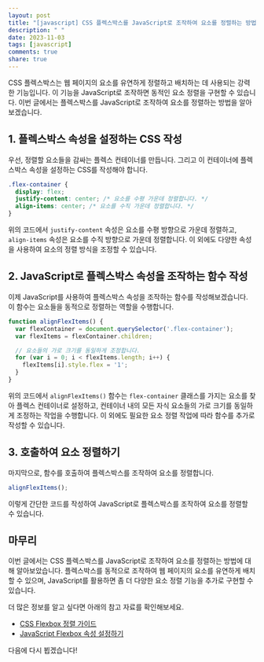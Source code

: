 ```yaml
---
layout: post
title: "[javascript] CSS 플렉스박스를 JavaScript로 조작하여 요소를 정렬하는 방법"
description: " "
date: 2023-11-03
tags: [javascript]
comments: true
share: true
---
```


CSS 플렉스박스는 웹 페이지의 요소를 유연하게 정렬하고 배치하는 데 사용되는 강력한 기능입니다. 이 기능을 JavaScript로 조작하면 동적인 요소 정렬을 구현할 수 있습니다. 이번 글에서는 플렉스박스를 JavaScript로 조작하여 요소를 정렬하는 방법을 알아보겠습니다.

## 1. 플렉스박스 속성을 설정하는 CSS 작성

우선, 정렬할 요소들을 감싸는 플렉스 컨테이너를 만듭니다. 그리고 이 컨테이너에 플렉스박스 속성을 설정하는 CSS를 작성해야 합니다.

```css
.flex-container {
  display: flex;
  justify-content: center; /* 요소를 수평 가운데 정렬합니다. */
  align-items: center; /* 요소를 수직 가운데 정렬합니다. */
}
```

위의 코드에서 `justify-content` 속성은 요소를 수평 방향으로 가운데 정렬하고, `align-items` 속성은 요소를 수직 방향으로 가운데 정렬합니다. 이 외에도 다양한 속성을 사용하여 요소의 정렬 방식을 조정할 수 있습니다.

## 2. JavaScript로 플렉스박스 속성을 조작하는 함수 작성

이제 JavaScript를 사용하여 플렉스박스 속성을 조작하는 함수를 작성해보겠습니다. 이 함수는 요소들을 동적으로 정렬하는 역할을 수행합니다.

```javascript
function alignFlexItems() {
  var flexContainer = document.querySelector('.flex-container');
  var flexItems = flexContainer.children;

  // 요소들의 가로 크기를 동일하게 조정합니다.
  for (var i = 0; i < flexItems.length; i++) {
    flexItems[i].style.flex = '1';
  }
}
```

위의 코드에서 `alignFlexItems()` 함수는 `flex-container` 클래스를 가지는 요소를 찾아 플렉스 컨테이너로 설정하고, 컨테이너 내의 모든 자식 요소들의 가로 크기를 동일하게 조정하는 작업을 수행합니다. 이 외에도 필요한 요소 정렬 작업에 따라 함수를 추가로 작성할 수 있습니다.

## 3. 호출하여 요소 정렬하기

마지막으로, 함수를 호출하여 플렉스박스를 조작하여 요소를 정렬합니다.

```javascript
alignFlexItems();
```

이렇게 간단한 코드를 작성하여 JavaScript로 플렉스박스를 조작하여 요소를 정렬할 수 있습니다.

## 마무리

이번 글에서는 CSS 플렉스박스를 JavaScript로 조작하여 요소를 정렬하는 방법에 대해 알아보았습니다. 플렉스박스를 동적으로 조작하여 웹 페이지의 요소를 유연하게 배치할 수 있으며, JavaScript를 활용하면 좀 더 다양한 요소 정렬 기능을 추가로 구현할 수 있습니다.

더 많은 정보를 알고 싶다면 아래의 참고 자료를 확인해보세요.

- [CSS Flexbox 정렬 가이드](https://developer.mozilla.org/ko/docs/Learn/CSS/CSS_layout/Flexbox#flex-item)
- [JavaScript Flexbox 속성 설정하기](https://developer.mozilla.org/ko/docs/Web/API/CSSStyleDeclaration/flex)

다음에 다시 뵙겠습니다!